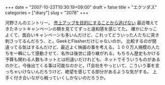 +++
date = "2007-10-23T10:30:19+09:00"
draft = false
title = "エクソダス"
categories = ["diary"]
slug = "2078"
+++

河野さんのエントリー。
<a href="http://smashmedia.jp/blog/2007/10/000629.php" target="_blank">売上アップを目的にすることから逃げない</a>
最近増えてきたネットキャンペーンの類を見ててずっと違和感を感じてた。
確かにかっこよくて、面白いキャンペーンも多いんだけど、これってどういった人たちに突き刺さってるんだろう、と。GeekとFlasherだけじゃないのか。
比較するのが間違ってる気はするんだけど、最近よく映画の事を考える。１００万人規模の人たちを一瞬にして感動させて、名作は後世に語り継がれる。もちろん歴史もかける予算も関わる人数もネットとは桁違いだけれども、ネットでそういうものがあるのかと。今後出てくる事は可能なのかと。IT会社をやっといて、こういう事を言っちゃいけないんだろうけど、絶望を感じてる部分があるような気がする。
上手く付き合いながら戦っていくしかないのだろうか。
